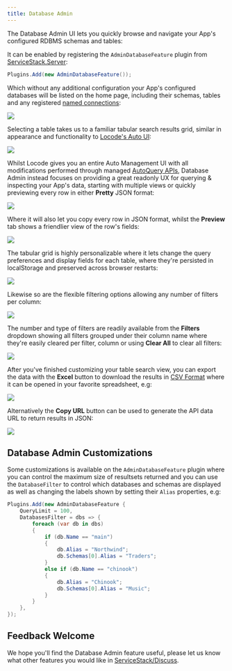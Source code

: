 ```yaml
---
title: Database Admin
---
```


The Database Admin UI lets you quickly browse and navigate your App's configured RDBMS schemas and tables:

<lite-youtube class="w-full mx-4 my-4" width="560" height="315" videoid="NZkeyuc_prg" style="background-image: url('https://img.youtube.com/vi/NZkeyuc_prg/maxresdefault.jpg')"></lite-youtube>

It can be enabled by registering the `AdminDatabaseFeature` plugin from [ServiceStack.Server](https://nuget.org/packages/ServiceStack.Server):

```csharp
Plugins.Add(new AdminDatabaseFeature());
```

Which without any additional configuration your App's configured databases will be listed on the home page, including their schemas, tables and any registered [named connections](/ormlite/getting-started#multiple-database-connections):

![](/img/pages/admin-ui/admin-ui-database.png)

Selecting a table takes us to a familiar tabular search results grid, similar in appearance and functionality to [Locode's Auto UI](/locode/):

![](/img/pages/admin-ui/admin-ui-database-table.png)

Whilst Locode gives you an entire Auto Management UI with all modifications performed through managed [AutoQuery APIs](/autoquery/), Database Admin instead focuses on providing a great readonly UX for querying & inspecting your App's data, starting with multiple views or quickly previewing every row in either **Pretty** JSON format:

<div class="block flex justify-center items-center">
    <img class="max-w-screen-md" src="/img/pages/admin-ui/admin-ui-database-table-pretty.png">
</div>

Where it will also let you copy every row in JSON format, whilst the **Preview** tab shows a friendlier view of the row's fields:

<div class="block flex justify-center items-center">
    <img class="max-w-screen-md" src="/img/pages/admin-ui/admin-ui-database-table-preview.png">
</div>

The tabular grid is highly personalizable where it lets change the query preferences and display fields for each table, where they're persisted in localStorage and preserved across browser restarts:

<div class="block flex justify-center items-center">
    <img class="max-w-screen-md" src="/img/pages/admin-ui/admin-ui-database-prefs.png">
</div>

Likewise so are the flexible filtering options allowing any number of filters per column:

<div class="block flex justify-center items-center">
    <img class="max-w-screen-md" src="/img/pages/admin-ui/admin-ui-database-filter.png">
</div>

The number and type of filters are readily available from the **Filters** dropdown showing all filters grouped under their column name where they're easily cleared per filter, column or using **Clear All** to clear all filters:

![](/img/pages/admin-ui/admin-ui-database-filters.png)

After you've finished customizing your table search view, you can export the data with the **Excel** button to download the results in [CSV Format](/csv-format) where it can be opened in your favorite spreadsheet, e.g:

![](/img/pages/admin-ui/admin-ui-database-excel.png)

Alternatively the **Copy URL** button can be used to generate the API data URL to return results in JSON:

<div class="block flex justify-center items-center">
    <img class="max-w-screen-md" src="/img/pages/admin-ui/admin-ui-database-api-url.png">
</div>

## Database Admin Customizations

Some customizations is available on the `AdminDatabaseFeature` plugin where you can control the maximum size of resultsets returned and you can use the `DatabaseFilter` to control which databases and schemas are displayed as well as changing the labels shown by setting their `Alias` properties, e.g:

```csharp
Plugins.Add(new AdminDatabaseFeature {
    QueryLimit = 100,
    DatabasesFilter = dbs => {
        foreach (var db in dbs) 
        {
            if (db.Name == "main")
            {
                db.Alias = "Northwind";
                db.Schemas[0].Alias = "Traders";
            }
            else if (db.Name == "chinook")
            {
                db.Alias = "Chinook";
                db.Schemas[0].Alias = "Music";
            }
        }
    },
});
```

## Feedback Welcome

We hope you'll find the Database Admin feature useful, please let us know what other features you would like in [ServiceStack/Discuss](https://github.com/ServiceStack/Discuss/discussions).

